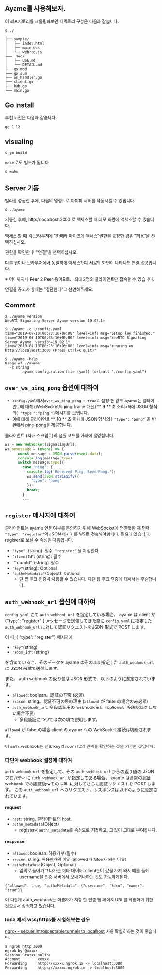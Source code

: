 ## Ayame를 사용해보자.

이 레포지토리를 크롤링해보면 디렉토리 구성은 다음과 같습니다.

```
$ ./
.
├── sample/
│   ├── index.html
│   ├── main.css
│   └── webrtc.js
├── .doc/
│   ├── USE.md
│   └── DETAIL.md
├── go.mod
├── go.sum
├── ws_handler.go
├── client.go
├── hub.go
└── main.go
```


## Go Install

추천 버전은 다음과 같습니다.
```
go 1.12
```

## visualing

```
$ go build
```

`make` 로도 빌드가 됩니다.

```
$ make
```

## Server 기동

빌라를 성공한 후에, 다음의 명령으로 아야메 서버를 작동시킬 수 있습니다.

```
$ ./ayame
```
기동한 후에, http://localhost:3000 로 액세스할 때 데모 화면에 액세스할 수 있습니다.

액세스 할 때 각 브라우저에 "카메라 마이크에 액세스"권한을 요청한 경우 "허용"을 선택하십시오.

권한을 확인한 후 "연결"을 선택하십시오.

다른 탭이나 브라우저에서 동일하게 액세스하여 서로의 화면이 나타나면 연결 성공입니다.

※ 어디까지나 Peer 2 Peer 용이므로、최대 2명의 클라이언트만 접속할 수 있습니다.

연결을 끊고자 할때는 "절단한다"고 선언해주세요.


## Comment

```
$ ./ayame version
WebRTC Signaling Server Ayame version 19.02.1⏎
```

```
$ ./ayame -c ./config.yaml
time="2019-06-10T00:23:16+09:00" level=info msg="Setup log finished."
time="2019-06-10T00:23:16+09:00" level=info msg="WebRTC Signaling Server Ayame. version=19.02.1"
time="2019-06-10T00:23:16+09:00" level=info msg="running on http://localhost:3000 (Press Ctrl+C quit)"
```

```
$ ./ayame -help
Usage of ./ayame:
  -c string
    	ayame configuration file (yaml) (default "./config.yaml")
```

## `over_ws_ping_pong` 옵션에 대하여

- `config.yaml`에서`over_ws_ping_pong : true`로 설정 한 경우 ayame는 클라이언트에 대해 (WebSocket의 ping frame 대신) ** 9 ** 초 소리>와에 JSON 형식의`{ "type ":"ping "}`메시지를 보냅니다.
- 이에 대해 클라이언트 ** 10 ** 초 이내에 JSON 형식의`{ "type": "pong"}`을 반환에서 ping-pong을 제공합니다.

클라이언트 (자바 스크립트)의 샘플 코드를 아래에 설명합니다.

```javascript
ws = new WebSocket(signalingUrl);
ws.onmessage = (event) => {
      const message = JSON.parse(event.data);
      console.log(message.type)
      switch(message.type){
        case 'ping': {
          console.log('Received Ping, Send Pong.');
          ws.send(JSON.stringify({
            "type": "pong"
          }))
          break;
        }
        ...
```


## `register` 메시지에 대하여

클라이언트는 ayame 연결 여부를 문의하기 위해 WebSocket에 연결했을 때 먼저` "type": "register"`의 JSON 메시지를 WS로 전송해야합니다.
필요가 있습니다.
register로 보낼 수 속성은 다음입니다.


- `"type"`: (string): 필수. `"register"` 을 지정한다.
- `"clientId"`: (string): 필수 
- `"roomId": (string):  필수
- `"key"`(string): Optional
- `"authnMetadata"`(Object): Optional
    - 단 웹 후크 인증시 사용할 수 있습니다. 다단 웹 후크 인증에 대해서는 후술합니다.


## `auth_webhook_url` 옵션에 대하여

`config.yaml` にて `auth_webhook_url` を指定している場合、 ayame は client が {"type": "register" } メッセージを送信してきた際に `config.yaml` に指定した `auth_webhook_url` に対して認証リクエストをJSON 形式で POST します。


이 때, { "type": "register"} 메시지에

- `"key"`(string)
- `"room_id"`: (string)

を含めていると、そのデータを ayame はそのまま指定した `auth_webhook_url` に JSON 形式で送信します。


また、 auth webhook の返り値は JSON 形式で、以下のように想定されています。

- `allowed`: boolean。認証の可否 (必須)
- `reason`: string。認証不可の際の理由 (`allowed` が false の場合のみ必須)
- `auth_webhook_url`: 多段認証用の webhook url。(optional、多段認証をしない場合不要)
    - 多段認証については次の項で説明します。

`allowed` が false の場合 client の ayame への WebSocket 接続は切断されます。
 
이 auth_webhook는 신호 key와 room ID의 관계를 확인하는 것을 가정한 것입니다.


### 다단계 webhook 설정에 대하여

`auth_webhook_url` を指定して、その `auth_webhook_url` からの返り値の JSON プロパティに `auth_webhook_url` が指定してある場合、
ayame は通常の認証 wehbook での認証後:wその URL に対してさらに認証リクエストを POST します。
この `auth_webhook_url` へのリクエスト、レスポンスは以下のように想定されています。

#### request

- `host`: string. 클라이언트의 host.
- `authn_metadata`(Object)
    - register시`authn_metadata`를 속성으로 지정하고, 그 값이 그대로 부여됩니다.


#### response

- `allowed`: boolean. 허용가부 (필수)
- `reason`: string. 허용불가의 이유 (allowed가 false가 되는 이유)
- `authzMetadata`(Object, Optional)
    - 임의로 들어가고 나가는 메타 데이터. client는이 값을 가져 와서 예를 들어 username을 인증 서버에서 보내거나하는 것도 가능하게된다.

```
{"allowed": true, "authzMetadata": {"username": "kdxu", "owner": "true"}}
```

이 다단계 auth_webhook는 이용자가 지정 한 인증 웹 페이지 URL를 이용하기 위한 것으로서 상정하고 있습니다.


### local에서 wss/https를 시험해보는 경우 

[ngrok - secure introspectable tunnels to localhost](https://ngrok.com/) 사용 확실히하는 것이 좋습니다.

```
$ ngrok http 3000
ngrok by @xxxxx
Session Status online
Account        xxxxx
Forwarding     http://xxxxx.ngrok.io -> localhost:3000
Forwarding     https://xxxxx.ngrok.io -> localhost:3000
```

